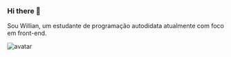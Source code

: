 ### Hi there 👋

Sou Willian, um estudante de programação autodidata atualmente com foco em front-end.



![avatar](https://user-images.githubusercontent.com/18532618/131926270-fe76b9df-935b-4782-b22f-c936c3c6ef7c.png)
